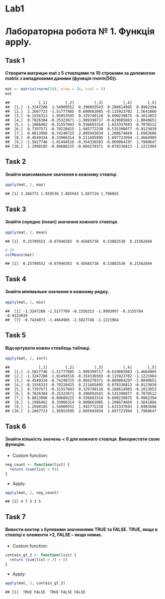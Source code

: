 Lab1
================

# Лабораторна робота № 1. Функція apply.

## Task 1

#### Створити матрицю mat з 5 стовпцями та 10 строками за допомогою matrix з випадковими даними (функція rnorm(50)).

``` r
mat <- matrix(rnorm(50), nrow = 10, ncol = 5)
mat
```

    ##             [,1]        [,2]         [,3]         [,4]       [,5]
    ##  [1,] -1.3247288  1.54909552  0.396093543  0.288614985  0.9962394
    ##  [2,]  2.2667723 -1.51777885  0.600661085 -0.115923702  1.5641866
    ##  [3,] -0.1556313  1.95953595  0.329749118  0.690239875 -0.1013853
    ##  [4,]  0.7826384 -0.25323671 -1.999399717 -0.619085083 -1.0040651
    ##  [5,]  1.1986462 -0.31557843  0.556683314  1.633337693  0.7078512
    ##  [6,]  0.7397571 -0.70220425  1.945772238  0.535398077 -0.9123039
    ##  [7,]  0.8013908 -0.74240725  2.885943034  1.208674669  1.6983686
    ##  [8,] -0.4549334  0.33966314  0.211685895  1.697723994 -1.4664905
    ##  [9,] -2.5827746 -1.01494516 -0.354336503 -0.009064297  1.7960647
    ## [10,]  1.2998185 -0.09680225 -0.004278371  0.078336813 -1.1221964

## Task 2

#### Знайти максимальне значення в кожному стовпці.

``` r
apply(mat, 2, max)
```

    ## [1] 2.266772 1.959536 2.885943 1.697724 1.796065

## Task 3

#### Знайти середнє (mean) значення кожного стовпця.

``` r
apply(mat, 2, mean)
```

    ## [1]  0.25709552 -0.07946583  0.45685736  0.53882530  0.21562694

``` r
# OR
colMeans(mat)
```

    ## [1]  0.25709552 -0.07946583  0.45685736  0.53882530  0.21562694

## Task 4

#### Знайти мінімальне значення в кожному рядку.

``` r
apply(mat, 1, min)
```

    ##  [1] -1.3247288 -1.5177789 -0.1556313 -1.9993997 -0.3155784 -0.9123039
    ##  [7] -0.7424073 -1.4664905 -2.5827746 -1.1221964

## Task 5

#### Відсортувати кожен стовбець таблиці.

``` r
apply(mat, 2, sort)
```

    ##             [,1]        [,2]         [,3]         [,4]       [,5]
    ##  [1,] -2.5827746 -1.51777885 -1.999399717 -0.619085083 -1.4664905
    ##  [2,] -1.3247288 -1.01494516 -0.354336503 -0.115923702 -1.1221964
    ##  [3,] -0.4549334 -0.74240725 -0.004278371 -0.009064297 -1.0040651
    ##  [4,] -0.1556313 -0.70220425  0.211685895  0.078336813 -0.9123039
    ##  [5,]  0.7397571 -0.31557843  0.329749118  0.288614985 -0.1013853
    ##  [6,]  0.7826384 -0.25323671  0.396093543  0.535398077  0.7078512
    ##  [7,]  0.8013908 -0.09680225  0.556683314  0.690239875  0.9962394
    ##  [8,]  1.1986462  0.33966314  0.600661085  1.208674669  1.5641866
    ##  [9,]  1.2998185  1.54909552  1.945772238  1.633337693  1.6983686
    ## [10,]  2.2667723  1.95953595  2.885943034  1.697723994  1.7960647

## Task 6

#### Знайти кількість значень \< 0 для кожного стовпця. Використати свою функцію.

  - Custom function:

<!-- end list -->

``` r
neg_count <- function(list) {
  return (sum(list < 0))
}
```

  - Apply:

<!-- end list -->

``` r
apply(mat, 2, neg_count)
```

    ## [1] 4 7 3 3 5

## Task 7

#### Вивести вектор з булевими значеннями TRUE та FALSE. TRUE, якщо в стовпці є елементи \>2, FALSE – якщо немає.

  - Custom function:

<!-- end list -->

``` r
contain_gt_2 <- function(list) {
  return (sum(list > 2) > 0)
}
```

  - Apply:

<!-- end list -->

``` r
apply(mat, 2, contain_gt_2)
```

    ## [1]  TRUE FALSE  TRUE FALSE FALSE
